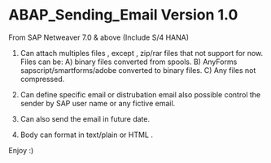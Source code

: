 # ABAP_Sending_Email Version 1.0 

From SAP Netweaver 7.0 & above (Include S/4 HANA) 

1) Can attach multiples files , except , zip/rar files that not support for now.
Files can be:
A) binary files converted from spools.
B) AnyForms sapscript/smartforms/adobe converted to binary files.
C) Any files not compressed.

2) Can define specific email or distrubation email also possible control the sender by SAP user name or any fictive email.

3) Can also send the email in future date.

4) Body can format in text/plain or HTML .

Enjoy :) 

